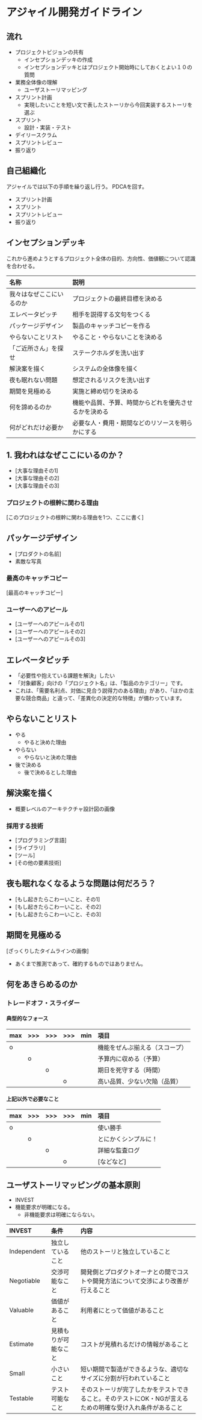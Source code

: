 # アジャイル開発ガイドライン

## 流れ

* プロジェクトビジョンの共有
  * インセプションデッキの作成
  * インセプションデッキとはプロジェクト開始時にしておくとよい１０の質問
* 業務全体像の理解
  * ユーザストーリマッピング
* スプリント計画
  * 実現したいことを短い文で表したストーリから今回実装するストーリを選ぶ
* スプリント
  * 設計・実装・テスト
* デイリースクラム
* スプリントレビュー
* 振り返り

## 自己組織化

アジャイルでは以下の手順を繰り返し行う。
PDCAを回す。

* スプリント計画
* スプリント
* スプリントレビュー
* 振り返り

## インセプションデッキ

これから進めようとするプロジェクト全体の目的、方向性、価値観について認識を合わせる。

|名称|説明|
|:--|:--|
|我々はなぜここにいるのか|プロジェクトの最終目標を決める|
|エレベータピッチ|相手を説得する文句をつくる|
|パッケージデザイン|製品のキャッチコピーを作る|
|やらないことリスト|やること・やらないことを決める|
|「ご近所さん」を探せ|ステークホルダを洗い出す|
|解決案を描く|システムの全体像を描く|
|夜も眠れない問題|想定されるリスクを洗い出す|
|期間を見極める|実施と締め切りを決める|
|何を諦めるのか|機能や品質、予算、時間からどれを優先させるかを決める|
|何がどれだけ必要か|必要な人・費用・期間などのリソースを明らかにする|

## 1. 我われはなぜここにいるのか？

* [大事な理由その1]
* [大事な理由その2]
* [大事な理由その3]


### プロジェクトの根幹に関わる理由

[このプロジェクトの根幹に関わる理由を1つ、ここに書く]

## パッケージデザイン

* [プロダクトの名前]
* 素敵な写真

### 最高のキャッチコピー
[最高のキャッチコピー]

### ユーザーへのアピール

* [ユーザーへのアピールその1]
* [ユーザーへのアピールその2]
* [ユーザーへのアピールその3]

## エレベータピッチ

* 「必要性や抱えている課題を解決」したい
* 「対象顧客」向けの「プロジェクト名」は、「製品のカテゴリー」です。
* これは、「需要名利点、対価に見合う説得力のある理由」があり、「ほかの主要な競合商品」と違って、「差異化の決定的な特徴」が備わっています。

## やらないことリスト

* やる
  * やると決めた理由
* やらない
  * やらないと決めた理由
* 後で決める
  * 後で決めるとした理由

## 解決案を描く

* 概要レベルのアーキテクチャ設計図の画像

### 採用する技術

* [プログラミング言語]
* [ライブラリ]
* [ツール]
* [その他の要素技術]

##  夜も眠れなくなるような問題は何だろう？

* [もし起きたらこわーいこと、その1]
* [もし起きたらこわーいこと、その2]
* [もし起きたらこわーいこと、その3]

##  期間を見極める

[ざっくりしたタイムラインの画像]

* あくまで推測であって、確約するものではありません。

## 何をあきらめるのか

### トレードオフ・スライダー

#### 典型的なフォース

|max|>>>|>>>|>>>|min|項目|
|:--|:--|:--|:--|:--|:--|
|o|||||機能をぜんぶ揃える（スコープ）|
||o||||予算内に収める（予算）|
|||o|||期日を死守する（時間）|
||||o||高い品質、少ない欠陥（品質）|

#### 上記以外で必要なこと

|max|>>>|>>>|>>>|min|項目|
|:--|:--|:--|:--|:--|:--|
|o|||||使い勝手|
||o||||とにかくシンプルに！|
|||o|||	詳細な監査ログ|
||||o||[などなど]|

## ユーザストーリマッピングの基本原則

* INVEST
* 機能要求が明確になる。
  * 非機能要求は明確にならない。

|INVEST|条件|内容|
|:--|:--|:--|
|Independent|独立していること|他のストーリと独立していること|
|Negotiable|交渉可能なこと|開発側とプロダクトオーナとの間でコストや開発方法について交渉により改善が行えること|
|Valuable|価値があること|利用者にとって価値があること|
|Estimate|見積もりが可能なこと|コストが見積れるだけの情報があること|
|Small|小さいこと|短い期間で製造ができるような、適切なサイズに分割が行われていること|
|Testable|テスト可能なこと|そのストーリが完了したかをテストできること。そのテストにOK・NGが言えるための明確な受け入れ条件があること|

